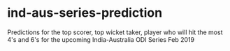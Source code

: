 # ind-aus-series-prediction
Predictions for the top scorer, top wicket taker, player who will hit the most 4's and 6's for the upcoming India-Australia ODI Series Feb 2019
